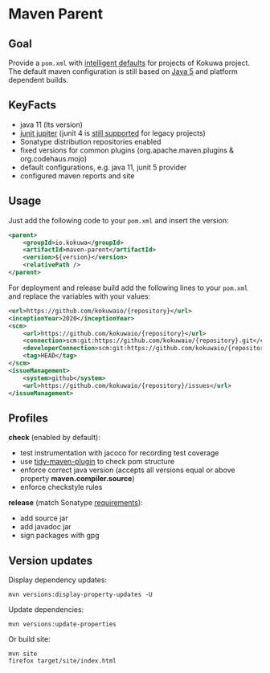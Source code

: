 # Maven Parent

## Goal

Provide a `pom.xml` with [intelligent defaults](https://en.wikipedia.org/wiki/Convention_over_configuration) for projects of Kokuwa project.
The default maven configuration is still based on [Java 5](https://maven.apache.org/plugins/maven-compiler-plugin/compile-mojo.html#source) and platform dependent builds.

## KeyFacts
 * java 11 (lts version)
 * [junit jupiter](http://junit.org/junit5/docs/current/user-guide/) (junit 4 is [still supported](http://junit.org/junit5/docs/current/user-guide/#running-tests-junit-platform-runner) for legacy projects)
 * Sonatype distribution repositories enabled
 * fixed versions for common plugins (org.apache.maven.plugins & org.codehaus.mojo)
 * default configurations, e.g. java 11, junit 5 provider
 * configured maven reports and site

## Usage

Just add the following code to your `pom.xml` and insert the version:

```xml
<parent>
	<groupId>io.kokuwa</groupId>
	<artifactId>maven-parent</artifactId>
	<version>${version}</version>
	<relativePath />
</parent>
```

For deployment and release build add the following lines to your `pom.xml` and replace the variables with your values:
```xml
<url>https://github.com/kokuwaio/{repository}</url>
<inceptionYear>2020</inceptionYear>
<scm>
	<url>https://github.com/kokuwaio/{repository}</url>
	<connection>scm:git:https://github.com/kokuwaio/{repository}.git</connection>
	<developerConnection>scm:git:https://github.com/kokuwaio/{repository}.git</developerConnection>
	<tag>HEAD</tag>
</scm>
<issueManagement>
	<system>github</system>
	<url>https://github.com/kokuwaio/{repository}/issues</url>
</issueManagement>
```

## Profiles

**check** (enabled by default):
 * test instrumentation with jacoco for recording test coverage
 * use [tidy-maven-plugin](http://www.mojohaus.org/tidy-maven-plugin/) to check pom structure
 * enforce correct java version (accepts all versions equal or above property **maven.compiler.source**)
 * enforce checkstyle rules

**release** (match Sonatype [requirements](https://central.sonatype.org/pages/requirements.html)):
 * add source jar
 * add javadoc jar
 * sign packages with gpg

## Version updates

Display dependency updates:
```
mvn versions:display-property-updates -U
```

Update dependencies:
```
mvn versions:update-properties
```

Or build site:
```
mvn site
firefox target/site/index.html
```